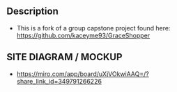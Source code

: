 ## Description

- This is a fork of a group capstone project found here: https://github.com/kaceyme93/GraceShopper

## SITE DIAGRAM / MOCKUP

- https://miro.com/app/board/uXjVOkwiAAQ=/?share_link_id=349791266226
